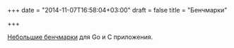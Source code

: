 +++
date = "2014-11-07T16:58:04+03:00"
draft = false
title = "Бенчмарки"

+++

<p><a href="http://personalphao.wordpress.com/2014/11/07/microbenchmark-go-and-c/">Небольшие бенчмарки</a> для Go и C приложения.</p>

